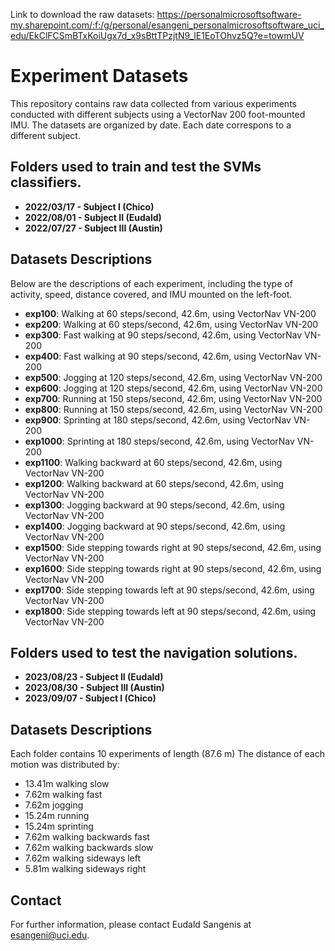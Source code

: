 Link to download the raw datasets: https://personalmicrosoftsoftware-my.sharepoint.com/:f:/g/personal/esangeni_personalmicrosoftsoftware_uci_edu/EkClFCSmBTxKoiUgx7d_x9sBttTPzjtN9_lE1EoTOhvz5Q?e=towmUV

# Experiment Datasets

This repository contains raw data collected from various experiments conducted with different subjects using a VectorNav 200 foot-mounted IMU. The datasets are organized by date. Each date correspons to a different subject.

## Folders used to train and test the SVMs classifiers.
- **2022/03/17 - Subject I (Chico)**
- **2022/08/01 - Subject II (Eudald)**
- **2022/07/27 - Subject III (Austin)**

## Datasets Descriptions

Below are the descriptions of each experiment, including the type of activity, speed, distance covered, and IMU mounted on the left-foot.

- **exp100**: Walking at 60 steps/second, 42.6m, using VectorNav VN-200
- **exp200**: Walking at 60 steps/second, 42.6m, using VectorNav VN-200
- **exp300**: Fast walking at 90 steps/second, 42.6m, using VectorNav VN-200
- **exp400**: Fast walking at 90 steps/second, 42.6m, using VectorNav VN-200
- **exp500**: Jogging at 120 steps/second, 42.6m, using VectorNav VN-200
- **exp600**: Jogging at 120 steps/second, 42.6m, using VectorNav VN-200
- **exp700**: Running at 150 steps/second, 42.6m, using VectorNav VN-200
- **exp800**: Running at 150 steps/second, 42.6m, using VectorNav VN-200
- **exp900**: Sprinting at 180 steps/second, 42.6m, using VectorNav VN-200
- **exp1000**: Sprinting at 180 steps/second, 42.6m, using VectorNav VN-200
- **exp1100**: Walking backward at 60 steps/second, 42.6m, using VectorNav VN-200
- **exp1200**: Walking backward at 60 steps/second, 42.6m, using VectorNav VN-200
- **exp1300**: Jogging backward at 90 steps/second, 42.6m, using VectorNav VN-200
- **exp1400**: Jogging backward at 90 steps/second, 42.6m, using VectorNav VN-200
- **exp1500**: Side stepping towards right at 90 steps/second, 42.6m, using VectorNav VN-200
- **exp1600**: Side stepping towards right at 90 steps/second, 42.6m, using VectorNav VN-200
- **exp1700**: Side stepping towards left at 90 steps/second, 42.6m, using VectorNav VN-200
- **exp1800**: Side stepping towards left at 90 steps/second, 42.6m, using VectorNav VN-200

## Folders used to test the navigation solutions.
- **2023/08/23 - Subject II (Eudald)**
- **2023/08/30 - Subject III (Austin)**
- **2023/09/07 - Subject I (Chico)**

## Datasets Descriptions
Each folder contains 10 experiments of length (87.6 m)
The distance of each motion was distributed by:
- 13.41m walking slow
- 7.62m walking fast
- 7.62m jogging
- 15.24m running
- 15.24m sprinting
- 7.62m walking backwards fast
- 7.62m walking backwards slow
- 7.62m walking sideways left
- 5.81m walking sideways right

## Contact

For further information, please contact Eudald Sangenis at esangeni@uci.edu.
